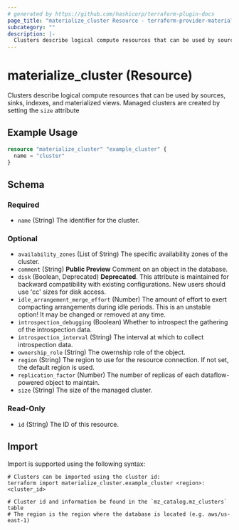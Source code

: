 ```yaml
---
# generated by https://github.com/hashicorp/terraform-plugin-docs
page_title: "materialize_cluster Resource - terraform-provider-materialize"
subcategory: ""
description: |-
  Clusters describe logical compute resources that can be used by sources, sinks, indexes, and materialized views. Managed clusters are created by setting the size attribute
---
```


# materialize_cluster (Resource)

Clusters describe logical compute resources that can be used by sources, sinks, indexes, and materialized views. Managed clusters are created by setting the `size` attribute

## Example Usage

```terraform
resource "materialize_cluster" "example_cluster" {
  name = "cluster"
}
```

<!-- schema generated by tfplugindocs -->
## Schema

### Required

- `name` (String) The identifier for the cluster.

### Optional

- `availability_zones` (List of String) The specific availability zones of the cluster.
- `comment` (String) **Public Preview** Comment on an object in the database.
- `disk` (Boolean, Deprecated) **Deprecated**. This attribute is maintained for backward compatibility with existing configurations. New users should use 'cc' sizes for disk access.
- `idle_arrangement_merge_effort` (Number) The amount of effort to exert compacting arrangements during idle periods. This is an unstable option! It may be changed or removed at any time.
- `introspection_debugging` (Boolean) Whether to introspect the gathering of the introspection data.
- `introspection_interval` (String) The interval at which to collect introspection data.
- `ownership_role` (String) The owernship role of the object.
- `region` (String) The region to use for the resource connection. If not set, the default region is used.
- `replication_factor` (Number) The number of replicas of each dataflow-powered object to maintain.
- `size` (String) The size of the managed cluster.

### Read-Only

- `id` (String) The ID of this resource.

## Import

Import is supported using the following syntax:

```shell
# Clusters can be imported using the cluster id:
terraform import materialize_cluster.example_cluster <region>:<cluster_id>

# Cluster id and information be found in the `mz_catalog.mz_clusters` table
# The region is the region where the database is located (e.g. aws/us-east-1)
```
